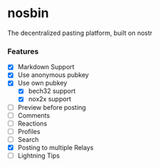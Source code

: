 # nosbin

The decentralized pasting platform, built on nostr

### Features

-   [x] Markdown Support
-   [x] Use anonymous pubkey
-   [x] Use own pubkey
    -   [x] bech32 support
    -   [x] nox2x support
-   [ ] Preview before posting
-   [ ] Comments
-   [ ] Reactions
-   [ ] Profiles
-   [ ] Search
-   [x] Posting to multiple Relays
-   [ ] Lightning Tips
